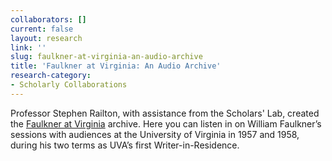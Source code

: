 ```yaml
---
collaborators: []
current: false
layout: research
link: ''
slug: faulkner-at-virginia-an-audio-archive
title: 'Faulkner at Virginia: An Audio Archive'
research-category:
- Scholarly Collaborations
---
```


Professor Stephen Railton, with assistance from the Scholars' Lab, created the [Faulkner at Virginia](http://faulkner.lib.virginia.edu/) archive. Here you can listen in on William Faulkner’s sessions with audiences at the University of Virginia in 1957 and 1958, during his two terms as UVA’s first Writer-in-Residence.
